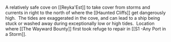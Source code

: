 A relatively safe cove on [[Reyka'Est]] to take cover from storms and currents in right to the north of where the [[Haunted Cliffs]] get dangerously high.  The tides are exaggerated in the cove, and can lead to a ship being stuck or washed away during exceptionally low or high tides.  Location where [[The Wayward Bounty]] first took refuge to repair in [[S1 -Any Port in a Storm]].